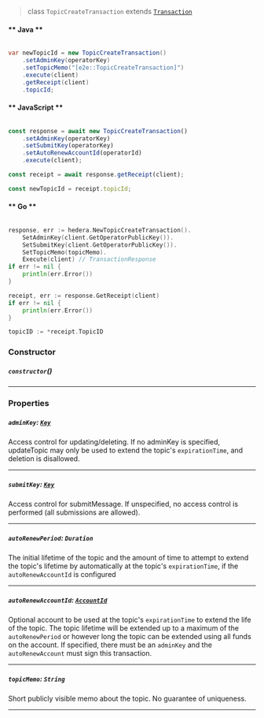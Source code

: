 > class `TopicCreateTransaction` extends [`Transaction`](reference/core/Transaction.md)

<!-- tabs:start -->

#### ** Java **

```java

var newTopicId = new TopicCreateTransaction()
    .setAdminKey(operatorKey)
    .setTopicMemo("[e2e::TopicCreateTransaction]")
    .execute(client)
    .getReceipt(client)
    .topicId;
```

#### ** JavaScript **

```js

const response = await new TopicCreateTransaction()
    .setAdminKey(operatorKey)
    .setSubmitKey(operatorKey)
    .setAutoRenewAccountId(operatorId)
    .execute(client);

const receipt = await response.getReceipt(client);

const newTopicId = receipt.topicId;
```

#### ** Go **

```go

response, err := hedera.NewTopicCreateTransaction().
    SetAdminKey(client.GetOperatorPublicKey()).
    SetSubmitKey(client.GetOperatorPublicKey()).
    SetTopicMemo(topicMemo).
    Execute(client) // TransactionResponse
if err != nil {
    println(err.Error())
}

receipt, err := response.GetReceipt(client)
if err != nil {
    println(err.Error())
}

topicID := *receipt.TopicID
```

<!-- tabs:end -->

### Constructor

##### `constructor`()

---

### Properties

##### `adminKey`: [`Key`](reference/cryptography/Key.md)

Access control for updating/deleting.
If no adminKey is specified, updateTopic may only be used to extend the topic's `expirationTime`, and deletion
is disallowed.

---

##### `submitKey`: [`Key`](reference/cryptography/Key.md)

Access control for submitMessage. If unspecified, no access control is performed (all submissions are allowed).

---

##### `autoRenewPeriod`: `Duration`

The initial lifetime of the topic and the amount of time to attempt to extend the topic's lifetime by
automatically at the topic's `expirationTime`, if the `autoRenewAccountId` is configured

---

##### `autoRenewAccountId`: [`AccountId`](reference/cryptocurrency/AccountId.md)

Optional account to be used at the topic's `expirationTime` to extend the life of the topic.
The topic lifetime will be extended up to a maximum of the `autoRenewPeriod` or however long the topic
can be extended using all funds on the account.
If specified, there must be an `adminKey` and the `autoRenewAccount` must sign this transaction.

---

##### `topicMemo`: `String`

Short publicly visible memo about the topic. No guarantee of uniqueness.

---
